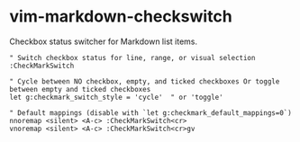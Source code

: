 # vim-markdown-checkswitch 

Checkbox status switcher for Markdown list items.

```vim
" Switch checkbox status for line, range, or visual selection
:CheckMarkSwitch 

" Cycle between NO checkbox, empty, and ticked checkboxes Or toggle between empty and ticked checkboxes
let g:checkmark_switch_style = 'cycle'  " or 'toggle'

" Default mappings (disable with `let g:checkmark_default_mappings=0`)
nnoremap <silent> <A-c> :CheckMarkSwitch<cr>
vnoremap <silent> <A-c> :CheckMarkSwitch<cr>gv
```
